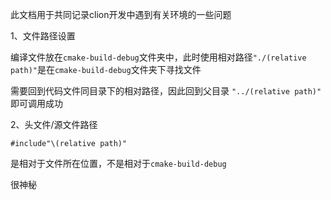 此文档用于共同记录clion开发中遇到有关环境的一些问题

1、文件路径设置

编译文件放在`cmake-build-debug`文件夹中，此时使用相对路径`"./(relative path)"`是在`cmake-build-debug`文件夹下寻找文件

需要回到代码文件同目录下的相对路径，因此回到父目录 `"../(relative path)"`
即可调用成功

2、头文件/源文件路径

`#include"\(relative path)"`

是相对于文件所在位置，不是相对于`cmake-build-debug`

很神秘